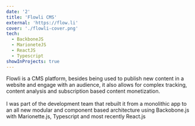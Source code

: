```yaml
---
date: '2'
title: 'Flowli CMS'
external: 'https://flow.li'
cover: './flowli-cover.png'
tech:
  - BackboneJS
  - MarioneteJS
  - ReactJS
  - Typescript
showInProjects: true
---
```


Flowli is a CMS platform, besides being used to publish new content in a website and engage with an audience, it also allows for complex tracking, content analysis and subscription based content monetization.
<br/><br/>
I was part of the development team that rebuilt it from a monolithic app to an all new modular and component based architecture using Backobone.js with Marionette.js, Typescript and most recently React.js
